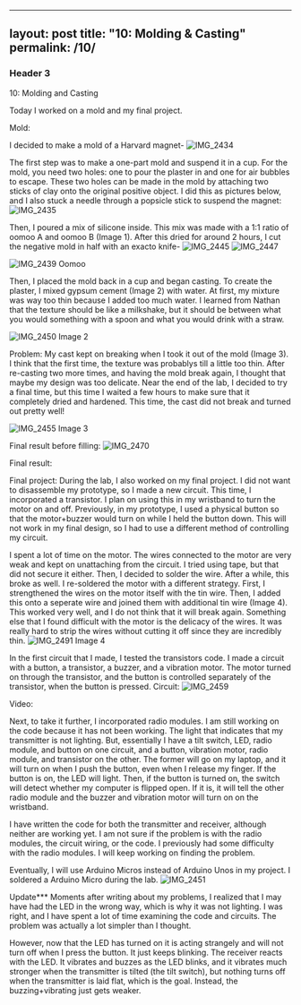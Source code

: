 
---
layout: post
title:  "10: Molding & Casting"
permalink: /10/
---

### Header 3

10: Molding and Casting

Today I worked on a mold and my final project. 




Mold:


I decided to make a mold of a Harvard magnet-
![IMG_2434](https://user-images.githubusercontent.com/52216217/62301925-74658a00-b447-11e9-8979-fe13ff883756.jpg)

The first step was to make a one-part mold and suspend it in a cup. For the mold, you need two holes: one to pour the plaster in and one for air bubbles to escape. These two holes can be made in the mold by attaching two sticks of clay onto the original positive object. I did this as pictures below, and I also stuck a needle through a popsicle stick to suspend the magnet: ![IMG_2435](https://user-images.githubusercontent.com/52216217/62301927-7596b700-b447-11e9-9b14-26b3f8e2e456.jpg)


Then, I poured a mix of silicone inside. This mix was made with a 1:1 ratio of oomoo A and oomoo B (Image 1). After this dried for around 2 hours, I cut the negative mold in half with an exacto knife-
![IMG_2445](https://user-images.githubusercontent.com/52216217/62302076-b68ecb80-b447-11e9-9c4f-aa78238d11b7.jpg)
![IMG_2447](https://user-images.githubusercontent.com/52216217/62302079-b989bc00-b447-11e9-9f85-58b43e7384dc.jpg)

![IMG_2439](https://user-images.githubusercontent.com/52216217/62302013-9a8b2a00-b447-11e9-8033-49dbe5d80e96.jpg)
Oomoo


Then, I placed the mold back in a cup and began casting. To create the plaster, I mixed gypsum cement (Image 2) with water. At first, my mixture was way too thin because I added too much water. I learned from Nathan that the texture should be like a milkshake, but it should be between what you would something with a spoon and what you would drink with a straw. 

![IMG_2450](https://user-images.githubusercontent.com/52216217/62302175-e76f0080-b447-11e9-97b6-d49fefe34d40.jpg)
Image 2



Problem:
My cast kept on breaking when I took it out of the mold (Image 3). I think that the first time, the texture was probablys till a little too thin. After re-casting two more times, and having the mold break again, I thought that maybe my design was too delicate. Near the end of the lab, I decided to try a final time, but this time I waited a few hours to make sure that it completely dried and hardened. This time, the cast did not break and turned out pretty well!

![IMG_2455](https://user-images.githubusercontent.com/52216217/62302188-eb9b1e00-b447-11e9-8791-5bb985a85892.jpg)
Image 3

Final result before filling:
![IMG_2470](https://user-images.githubusercontent.com/52216217/62302312-1eddad00-b448-11e9-8063-0942c8112bdb.jpg)

Final result:






Final project:
During the lab, I also worked on my final project. I did not want to disassemble my prototype, so I made a new circuit. This time, I incorporated a transistor. I plan on using this in my wristband  to turn the motor on and off. Previously, in my prototype, I used a physical button so that the motor+buzzer would turn on while I held the button down. This will not work in my final design, so I had to use a different method of controlling my circuit. 

I spent a lot of time on the motor. The wires connected to the motor are very weak and kept on unattaching from the circuit. I tried using tape, but that did not secure it either. Then, I decided to solder the wire. After a while, this broke as well. I re-soldered the motor with a different strategy. First, I strengthened the wires on the motor itself with the tin wire. Then, I added this onto a seperate wire and joined them with additional tin wire (Image 4). This worked very well, and I do not think that it will break again. 
Something else that I found difficult with the motor is the delicacy of the wires. It was really hard to strip the wires without cutting it off since they are incredibly thin. 
![IMG_2491](https://user-images.githubusercontent.com/52216217/62304681-7a119e80-b44c-11e9-8d28-84d0405ef196.jpg)
Image 4

In the first circuit that I made, I tested the transistors code. I made a circuit with a button, a transistor, a buzzer, and a vibration motor. The motor turned on through the transistor, and the button is controlled separately of the transistor, when the button is pressed.
Circuit:
![IMG_2459](https://user-images.githubusercontent.com/52216217/62304684-7bdb6200-b44c-11e9-8fcc-2d0da081b32b.jpg)

Video:


Next, to take it further, I incorporated radio modules. I am still working on the code because it has not been working. The light that indicates that my transmitter is not lighting. But, essentially I have a tilt switch, LED, radio module, and button on one circuit, and a button, vibration motor, radio module, and transistor on the other. The former will go on my laptop, and it will turn on when I push the button, even when I release my finger. If the button is on, the LED will light. Then, if the button is turned on, the switch will detect whether my computer is flipped open. If it is, it will tell the other radio module and the buzzer and vibration motor will turn on on the wristband. 

I have written the code for both the transmitter and receiver, although neither are working yet. I am not sure if the problem is with the radio modules, the circuit wiring, or the code. I previously had some difficulty with the radio modules. I will keep working on finding the problem. 

Eventually, I will use Arduino Micros instead of Arduino Unos in my project. I soldered a Arduino Micro during the lab.
![IMG_2451](https://user-images.githubusercontent.com/52216217/62304687-7da52580-b44c-11e9-98c6-268fe7b00e5b.jpg)


Update***
Moments after writing about my problems, I realized that I may have had the LED in the wrong way, which is why it was not lighting. I was right, and I have spent a lot of time examining the code and circuits. The problem was actually a lot simpler than I thought. 

However, now that the LED has turned on it is acting strangely and will not turn off when I press the button. It just keeps blinking. The receiver reacts with the LED. It vibrates and buzzes as the LED blinks, and it vibrates much stronger when the transmitter is tilted (the tilt switch), but nothing turns off when the transmitter is laid flat, which is the goal. Instead, the buzzing+vibrating just gets weaker.
